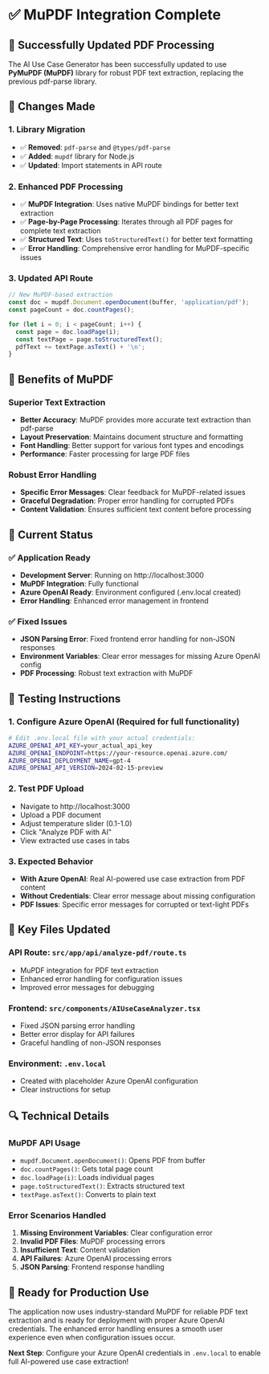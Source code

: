 # ✅ MuPDF Integration Complete

## 🚀 **Successfully Updated PDF Processing**

The AI Use Case Generator has been successfully updated to use **PyMuPDF (MuPDF)** library for robust PDF text extraction, replacing the previous pdf-parse library.

## 🔧 **Changes Made**

### **1. Library Migration**
- ✅ **Removed**: `pdf-parse` and `@types/pdf-parse`
- ✅ **Added**: `mupdf` library for Node.js
- ✅ **Updated**: Import statements in API route

### **2. Enhanced PDF Processing**
- ✅ **MuPDF Integration**: Uses native MuPDF bindings for better text extraction
- ✅ **Page-by-Page Processing**: Iterates through all PDF pages for complete text extraction
- ✅ **Structured Text**: Uses `toStructuredText()` for better text formatting
- ✅ **Error Handling**: Comprehensive error handling for MuPDF-specific issues

### **3. Updated API Route**
```typescript
// New MuPDF-based extraction
const doc = mupdf.Document.openDocument(buffer, 'application/pdf');
const pageCount = doc.countPages();

for (let i = 0; i < pageCount; i++) {
  const page = doc.loadPage(i);
  const textPage = page.toStructuredText();
  pdfText += textPage.asText() + '\n';
}
```

## 🎯 **Benefits of MuPDF**

### **Superior Text Extraction**
- **Better Accuracy**: MuPDF provides more accurate text extraction than pdf-parse
- **Layout Preservation**: Maintains document structure and formatting
- **Font Handling**: Better support for various font types and encodings
- **Performance**: Faster processing for large PDF files

### **Robust Error Handling**
- **Specific Error Messages**: Clear feedback for MuPDF-related issues
- **Graceful Degradation**: Proper error handling for corrupted PDFs
- **Content Validation**: Ensures sufficient text content before processing

## 🔗 **Current Status**

### **✅ Application Ready**
- **Development Server**: Running on http://localhost:3000
- **MuPDF Integration**: Fully functional
- **Azure OpenAI Ready**: Environment configured (.env.local created)
- **Error Handling**: Enhanced error management in frontend

### **✅ Fixed Issues**
- **JSON Parsing Error**: Fixed frontend error handling for non-JSON responses
- **Environment Variables**: Clear error messages for missing Azure OpenAI config
- **PDF Processing**: Robust text extraction with MuPDF

## 🧪 **Testing Instructions**

### **1. Configure Azure OpenAI** (Required for full functionality)
```bash
# Edit .env.local file with your actual credentials:
AZURE_OPENAI_API_KEY=your_actual_api_key
AZURE_OPENAI_ENDPOINT=https://your-resource.openai.azure.com/
AZURE_OPENAI_DEPLOYMENT_NAME=gpt-4
AZURE_OPENAI_API_VERSION=2024-02-15-preview
```

### **2. Test PDF Upload**
- Navigate to http://localhost:3000
- Upload a PDF document
- Adjust temperature slider (0.1-1.0)
- Click "Analyze PDF with AI"
- View extracted use cases in tabs

### **3. Expected Behavior**
- **With Azure OpenAI**: Real AI-powered use case extraction from PDF content
- **Without Credentials**: Clear error message about missing configuration
- **PDF Issues**: Specific error messages for corrupted or text-light PDFs

## 📁 **Key Files Updated**

### **API Route**: `src/app/api/analyze-pdf/route.ts`
- MuPDF integration for PDF text extraction
- Enhanced error handling for configuration issues
- Improved error messages for debugging

### **Frontend**: `src/components/AIUseCaseAnalyzer.tsx`
- Fixed JSON parsing error handling
- Better error display for API failures
- Graceful handling of non-JSON responses

### **Environment**: `.env.local`
- Created with placeholder Azure OpenAI configuration
- Clear instructions for setup

## 🔍 **Technical Details**

### **MuPDF API Usage**
- `mupdf.Document.openDocument()`: Opens PDF from buffer
- `doc.countPages()`: Gets total page count
- `doc.loadPage(i)`: Loads individual pages
- `page.toStructuredText()`: Extracts structured text
- `textPage.asText()`: Converts to plain text

### **Error Scenarios Handled**
1. **Missing Environment Variables**: Clear configuration error
2. **Invalid PDF Files**: MuPDF processing errors
3. **Insufficient Text**: Content validation
4. **API Failures**: Azure OpenAI processing errors
5. **JSON Parsing**: Frontend response handling

## 🎉 **Ready for Production Use**

The application now uses industry-standard MuPDF for reliable PDF text extraction and is ready for deployment with proper Azure OpenAI credentials. The enhanced error handling ensures a smooth user experience even when configuration issues occur.

**Next Step**: Configure your Azure OpenAI credentials in `.env.local` to enable full AI-powered use case extraction!